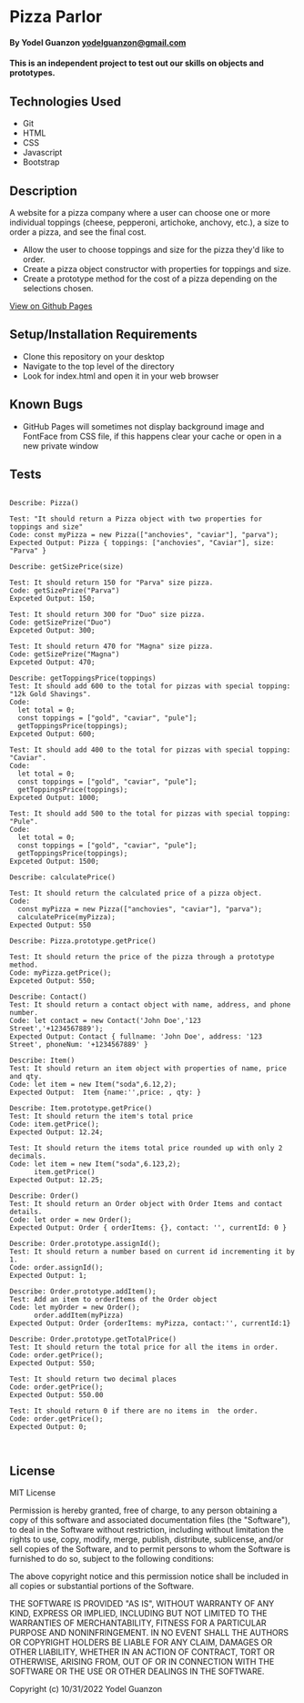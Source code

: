 # Pizza Parlor

#### By Yodel Guanzon <yodelguanzon@gmail.com>

#### This is an independent project to test out our skills on objects and prototypes.

## Technologies Used

* Git
* HTML
* CSS
* Javascript
* Bootstrap

## Description

A website for a pizza company where a user can choose one or more individual toppings (cheese, pepperoni, artichoke, anchovy, etc.), a size to order a pizza, and see the final cost.

* Allow the user to choose toppings and size for the pizza they'd like to order.
* Create a pizza object constructor with properties for toppings and size.
* Create a prototype method for the cost of a pizza depending on the selections chosen.

[View on Github Pages](https://delguanzon.github.io/pizza-parlor/)

## Setup/Installation Requirements

* Clone this repository on your desktop
* Navigate to the top level of the directory
* Look for index.html and open it in your web browser

## Known Bugs

* GitHub Pages will sometimes not display background image and FontFace from CSS file, if this happens clear your cache or open in a new private window

## Tests
```

Describe: Pizza()

Test: "It should return a Pizza object with two properties for toppings and size"
Code: const myPizza = new Pizza(["anchovies", "caviar"], "parva");
Expected Output: Pizza { toppings: ["anchovies", "Caviar"], size: "Parva" }

Describe: getSizePrice(size)

Test: It should return 150 for "Parva" size pizza.
Code: getSizePrize("Parva")
Expceted Output: 150;

Test: It should return 300 for "Duo" size pizza.
Code: getSizePrize("Duo")
Expceted Output: 300;

Test: It should return 470 for "Magna" size pizza.
Code: getSizePrize("Magna")
Expceted Output: 470;

Describe: getToppingsPrice(toppings)
Test: It should add 600 to the total for pizzas with special topping: "12k Gold Shavings".
Code: 
  let total = 0;
  const toppings = ["gold", "caviar", "pule"];
  getToppingsPrice(toppings);
Expceted Output: 600;

Test: It should add 400 to the total for pizzas with special topping: "Caviar".
Code: 
  let total = 0;
  const toppings = ["gold", "caviar", "pule"];
  getToppingsPrice(toppings);
Expceted Output: 1000;

Test: It should add 500 to the total for pizzas with special topping: "Pule".
Code: 
  let total = 0;
  const toppings = ["gold", "caviar", "pule"];
  getToppingsPrice(toppings);
Expceted Output: 1500;

Describe: calculatePrice()

Test: It should return the calculated price of a pizza object.
Code:
  const myPizza = new Pizza(["anchovies", "caviar"], "parva"); 
  calculatePrice(myPizza);
Expected Output: 550

Describe: Pizza.prototype.getPrice()

Test: It should return the price of the pizza through a prototype method.
Code: myPizza.getPrice();
Expceted Output: 550;

Describe: Contact()
Test: It should return a contact object with name, address, and phone number.
Code: let contact = new Contact('John Doe','123 Street','+1234567889');
Expected Output: Contact { fullname: 'John Doe', address: '123 Street', phoneNum: '+1234567889' }

Describe: Item()
Test: It should return an item object with properties of name, price and qty.
Code: let item = new Item("soda",6.12,2);
Expected Output:  Item {name:'',price: , qty: }

Describe: Item.prototype.getPrice()
Test: It should return the item's total price
Code: item.getPrice();
Expected Output: 12.24;

Test: It should return the items total price rounded up with only 2 decimals.
Code: let item = new Item("soda",6.123,2);
      item.getPrice()
Expected Output: 12.25;

Describe: Order()
Test: It should return an Order object with Order Items and contact details.
Code: let order = new Order();
Expected Output: Order { orderItems: {}, contact: '', currentId: 0 }

Describe: Order.prototype.assignId();
Test: It should return a number based on current id incrementing it by 1.
Code: order.assignId();
Expected Output: 1;

Describe: Order.prototype.addItem();
Test: Add an item to orderItems of the Order object
Code: let myOrder = new Order();
      order.addItem(myPizza)
Expected Output: Order {orderItems: myPizza, contact:'', currentId:1}

Describe: Order.prototype.getTotalPrice()
Test: It should return the total price for all the items in order.
Code: order.getPrice();
Expected Output: 550;

Test: It should return two decimal places
Code: order.getPrice();
Expected Output: 550.00

Test: It should return 0 if there are no items in  the order.
Code: order.getPrice();
Expected Output: 0;



```

## License

MIT License

Permission is hereby granted, free of charge, to any person obtaining a copy
of this software and associated documentation files (the "Software"), to deal
in the Software without restriction, including without limitation the rights
to use, copy, modify, merge, publish, distribute, sublicense, and/or sell
copies of the Software, and to permit persons to whom the Software is
furnished to do so, subject to the following conditions:

The above copyright notice and this permission notice shall be included in all
copies or substantial portions of the Software.

THE SOFTWARE IS PROVIDED "AS IS", WITHOUT WARRANTY OF ANY KIND, EXPRESS OR
IMPLIED, INCLUDING BUT NOT LIMITED TO THE WARRANTIES OF MERCHANTABILITY,
FITNESS FOR A PARTICULAR PURPOSE AND NONINFRINGEMENT. IN NO EVENT SHALL THE
AUTHORS OR COPYRIGHT HOLDERS BE LIABLE FOR ANY CLAIM, DAMAGES OR OTHER
LIABILITY, WHETHER IN AN ACTION OF CONTRACT, TORT OR OTHERWISE, ARISING FROM,
OUT OF OR IN CONNECTION WITH THE SOFTWARE OR THE USE OR OTHER DEALINGS IN THE
SOFTWARE.

Copyright (c) 10/31/2022 Yodel Guanzon

